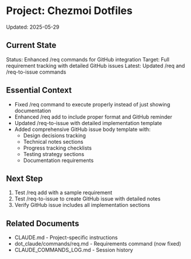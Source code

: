 # Project: Chezmoi Dotfiles
Updated: 2025-05-29

## Current State
Status: Enhanced /req commands for GitHub integration
Target: Full requirement tracking with detailed GitHub issues
Latest: Updated /req and /req-to-issue commands

## Essential Context
- Fixed /req command to execute properly instead of just showing documentation
- Enhanced /req add to include proper format and GitHub reminder
- Updated /req-to-issue with detailed implementation template
- Added comprehensive GitHub issue body template with:
  - Design decisions tracking
  - Technical notes sections
  - Progress tracking checklists
  - Testing strategy sections
  - Documentation requirements

## Next Step
1. Test /req add with a sample requirement
2. Test /req-to-issue to create GitHub issue with detailed notes
3. Verify GitHub issue includes all implementation sections

## Related Documents
- CLAUDE.md - Project-specific instructions
- dot_claude/commands/req.md - Requirements command (now fixed)
- CLAUDE_COMMANDS_LOG.md - Session history